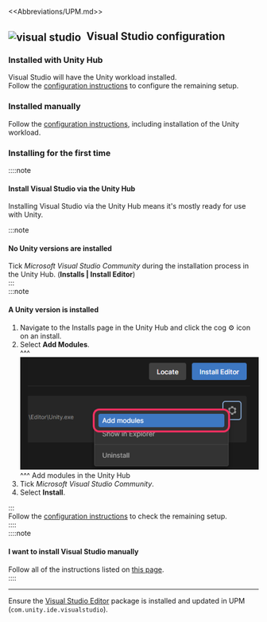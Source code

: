 <<Abbreviations/UPM.md>>
## <img src="/Images/visualstudio.svg" alt="visual studio" style="vertical-align:middle; margin:0 6px 0 0; width:32px; height:32px"> Visual Studio configuration
### Installed with Unity Hub
Visual Studio will have the Unity workload installed.  
Follow the [configuration instructions](https://docs.microsoft.com/en-us/visualstudio/gamedev/unity/get-started/getting-started-with-visual-studio-tools-for-unity#configure-unity-to-use-visual-studio) to configure the remaining setup.  

### Installed manually
Follow the [configuration instructions](https://docs.microsoft.com/en-us/visualstudio/gamedev/unity/get-started/getting-started-with-visual-studio-tools-for-unity#install-unity-support-for-visual-studio), including installation of the Unity workload.

### Installing for the first time
::::note  
#### Install Visual Studio via the Unity Hub
Installing Visual Studio via the Unity Hub means it's mostly ready for use with Unity.

:::note
#### No Unity versions are installed
Tick _Microsoft Visual Studio Community_ during the installation process in the Unity Hub. (**Installs | Install Editor**)  
:::  
:::note  
#### A Unity version is installed
1. Navigate to the Installs page in the Unity Hub and click the cog ⚙️ icon on an install.
1. Select **Add Modules**.  
   ^^^
   ![Add Modules](../../Unity%20Hub/add-modules.png)
   ^^^ Add modules in the Unity Hub
1. Tick _Microsoft Visual Studio Community_.
1. Select **Install**.

:::  
Follow the [configuration instructions](https://docs.microsoft.com/en-us/visualstudio/gamedev/unity/get-started/getting-started-with-visual-studio-tools-for-unity#configure-unity-to-use-visual-studio) to check the remaining setup.  
::::  
::::note  
#### I want to install Visual Studio manually
Follow all of the instructions listed on [this page](https://docs.microsoft.com/en-us/visualstudio/gamedev/unity/get-started/getting-started-with-visual-studio-tools-for-unity).  
::::

---  
Ensure the [Visual Studio Editor](https://docs.unity3d.com/Manual/com.unity.ide.visualstudio.html) package is installed and updated in UPM (`com.unity.ide.visualstudio`).  